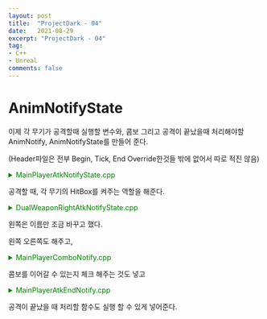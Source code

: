 ```yaml
---
layout: post
title:  "ProjectDark - 04"
date:   2021-08-29
excerpt: "ProjectDark - 04"
tag:
- C++
- Unreal
comments: false
---
```


# AnimNotifyState

이제 각 무기가 공격할때 실행할 변수와, 콤보 그리고 공격이 끝났을때 처리해야할 AnimNotify, AnimNotifyState를 만들어 준다.


(Header파일은 전부 Begin, Tick, End Override한것들 밖에 없어서 따로 적진 않음)
<details>
<summary style="color:green">MainPlayerAtkNotifyState.cpp</summary>
<div markdown="1">

```
// Fill out your copyright notice in the Description page of Project Settings.


#include "MainPlayerAtkNotifyState.h"

#include "MainPlayer.h"

void UMainPlayerAtkNotifyState::NotifyBegin(USkeletalMeshComponent* MeshComp, UAnimSequenceBase* Animation, float TotalDuration)
{
	Super::NotifyBegin(MeshComp, Animation, TotalDuration);

	AActor* Player = MeshComp->GetOwner();
	if (Player)
	{
		AMainPlayer* MainPlayer = Cast<AMainPlayer>(Player);
		if (MainPlayer)
		{
			MainPlayer->AttackStart();
		}
	}
}

void UMainPlayerAtkNotifyState::NotifyTick(USkeletalMeshComponent* MeshComp, UAnimSequenceBase* Animation, float FrameDeltaTime)
{
	Super::NotifyTick(MeshComp, Animation, FrameDeltaTime);
}

void UMainPlayerAtkNotifyState::NotifyEnd(USkeletalMeshComponent* MeshComp, UAnimSequenceBase* Animation)
{
	Super::NotifyEnd(MeshComp, Animation);

	AActor* Player = MeshComp->GetOwner();
	if (Player)
	{
		AMainPlayer* MainPlayer = Cast<AMainPlayer>(Player);
		if (MainPlayer)
		{
			MainPlayer->AttackEnd();
		}
	}
}
```

</div>
</details>

공격할 때, 각 무기의 HitBox를 켜주는 역할을 해준다.

<details>
<summary style="color:green">DualWeaponRightAtkNotifyState.cpp</summary>
<div markdown="1">

```
// Fill out your copyright notice in the Description page of Project Settings.


#include "DualWeaponRightAtkNotifyState.h"

#include "MainPlayer.h"

void UDualWeaponRightAtkNotifyState::NotifyBegin(USkeletalMeshComponent* MeshComp, UAnimSequenceBase* Animation, float TotalDuration)
{
	Super::NotifyBegin(MeshComp, Animation, TotalDuration);

	AActor* PlayerActor = MeshComp->GetOwner();

	if (PlayerActor)
	{
		AMainPlayer* MainPlayer = Cast<AMainPlayer>(PlayerActor);
		if (MainPlayer)
		{
			MainPlayer->AttackStartRight();
		}
	}
}

void UDualWeaponRightAtkNotifyState::NotifyTick(USkeletalMeshComponent* MeshComp, UAnimSequenceBase* Animation, float FrameDeltaTime)
{
	Super::NotifyTick(MeshComp, Animation, FrameDeltaTime);
}

void UDualWeaponRightAtkNotifyState::NotifyEnd(USkeletalMeshComponent* MeshComp, UAnimSequenceBase* Animation)
{
	Super::NotifyEnd(MeshComp, Animation);

	AActor* PlayerActor = MeshComp->GetOwner();

	if (PlayerActor)
	{
		AMainPlayer* MainPlayer = Cast<AMainPlayer>(PlayerActor);
		if (MainPlayer)
		{
			MainPlayer->AttackEndRight();
		}
	}
}

```

</div>
</details>

왼쪽은 이름만 조금 바꾸고 했다.

왼쪽 오른쪽도 해주고,

<details>
<summary style="color:green">MainPlayerComboNotify.cpp</summary>
<div markdown="1">

```
#include "MainPlayerComboNotify.h"

#include "MainPlayer.h"

void UMainPlayerComboNotify::Notify(USkeletalMeshComponent* MeshComp, UAnimSequenceBase* Animation)
{
	Super::Notify(MeshComp, Animation);
	AActor* Player = MeshComp->GetOwner();

	if (Player)
	{
		AMainPlayer* MainPlayer = Cast<AMainPlayer>(Player);
		if (MainPlayer)
		{
			MainPlayer->ComboAttachNotify();
		}
	}
}
```

</div>
</details>

콤보를 이어갈 수 있는지 체크 해주는 것도 넣고

<details>
<summary style="color:green">MainPlayerAtkEndNotify.cpp</summary>
<div markdown="1">

```
#include "MainPlayerAtkEndNotify.h"

#include "MainPlayer.h"

void UMainPlayerAtkEndNotify::Notify(USkeletalMeshComponent* MeshComp, UAnimSequenceBase* Animation)
{
	Super::Notify(MeshComp, Animation);

	AActor* PlayerActor = MeshComp->GetOwner();

	if (PlayerActor)
	{
		AMainPlayer* MainPlayer = Cast<AMainPlayer>(PlayerActor);

		if (MainPlayer)
		{
			MainPlayer->AttackEndNotify();
		}
	}
}
```

</div>
</details>

공격이 끝났을 때 처리할 함수도 실행 할 수 있게 넣어준다.
